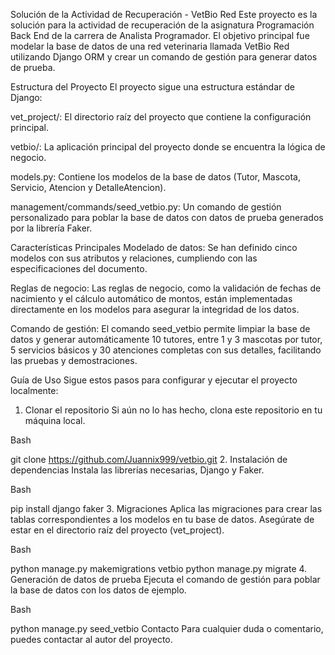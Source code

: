 
Solución de la Actividad de Recuperación - VetBio Red
Este proyecto es la solución para la actividad de recuperación de la asignatura Programación Back End de la carrera de Analista Programador. El objetivo principal fue modelar la base de datos de una red veterinaria llamada VetBio Red utilizando Django ORM y crear un comando de gestión para generar datos de prueba.

Estructura del Proyecto
El proyecto sigue una estructura estándar de Django:

vet_project/: El directorio raíz del proyecto que contiene la configuración principal.

vetbio/: La aplicación principal del proyecto donde se encuentra la lógica de negocio.

models.py: Contiene los modelos de la base de datos (Tutor, Mascota, Servicio, Atencion y DetalleAtencion).

management/commands/seed_vetbio.py: Un comando de gestión personalizado para poblar la base de datos con datos de prueba generados por la librería Faker.

Características Principales
Modelado de datos: Se han definido cinco modelos con sus atributos y relaciones, cumpliendo con las especificaciones del documento.

Reglas de negocio: Las reglas de negocio, como la validación de fechas de nacimiento y el cálculo automático de montos, están implementadas directamente en los modelos para asegurar la integridad de los datos.

Comando de gestión: El comando seed_vetbio permite limpiar la base de datos y generar automáticamente 10 tutores, entre 1 y 3 mascotas por tutor, 5 servicios básicos y 30 atenciones completas con sus detalles, facilitando las pruebas y demostraciones.

Guía de Uso
Sigue estos pasos para configurar y ejecutar el proyecto localmente:

1. Clonar el repositorio
Si aún no lo has hecho, clona este repositorio en tu máquina local.

Bash

git clone https://github.com/Juannix999/vetbio.git
2. Instalación de dependencias
Instala las librerías necesarias, Django y Faker.

Bash

pip install django faker
3. Migraciones
Aplica las migraciones para crear las tablas correspondientes a los modelos en tu base de datos. Asegúrate de estar en el directorio raíz del proyecto (vet_project).

Bash

python manage.py makemigrations vetbio
python manage.py migrate
4. Generación de datos de prueba
Ejecuta el comando de gestión para poblar la base de datos con los datos de ejemplo.

Bash

python manage.py seed_vetbio
Contacto
Para cualquier duda o comentario, puedes contactar al autor del proyecto.
